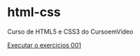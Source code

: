 # html-css
 Curso de HTML5 e CSS3 do CursoemVideo


<a href="https://eduardocardosodev.github.io/html-css/desafios/resolvido010/andoid.html">Executar o exercicios 001 </a>